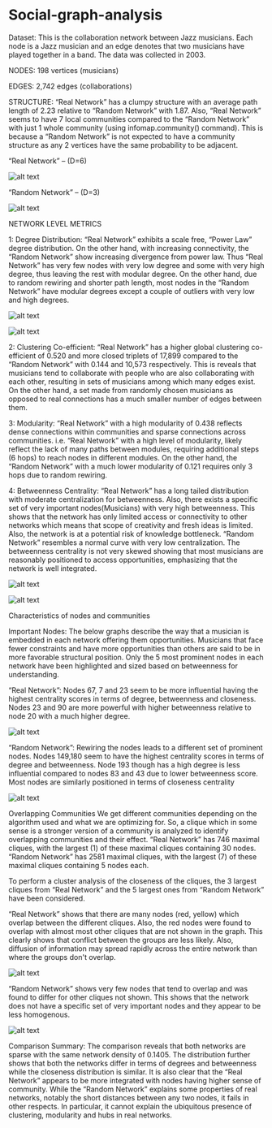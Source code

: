 # Social-graph-analysis

Dataset: This is the collaboration network between Jazz musicians. Each node is a Jazz musician and an edge denotes that two 
         musicians have played together in a band. The data was collected in 2003.

NODES:   198 vertices (musicians)

EDGES:   2,742 edges (collaborations)

STRUCTURE:
“Real Network” has a clumpy structure with an average path length of 2.23 relative to “Random Network” with 1.87. Also, “Real Network” seems to have 7 local communities compared to the “Random Network” with just 1 whole community (using infomap.community() command). This is because a “Random Network” is not expected to have a community structure as any 2 vertices have the same probability to be adjacent.  
            
“Real Network” – (D=6)

![alt text](https://github.com/VidhyaBatmaradjy/Social-network-analysis/blob/master/graph%20analysis/screenshots/realnetwork.png)

“Random Network” – (D=3)

![alt text](https://github.com/VidhyaBatmaradjy/Social-network-analysis/blob/master/graph%20analysis/screenshots/randomnetwork.png)


NETWORK LEVEL METRICS

1: Degree Distribution: 
“Real Network” exhibits a scale free, “Power Law” degree distribution. On the other hand, with increasing connectivity, the “Random Network” show increasing divergence from power law. Thus “Real Network” has very few nodes with very low degree and some with very high degree, thus leaving the rest with modular degree.  On the other hand, due to random rewiring and shorter path length, most nodes in the “Random Network” have modular degrees except a couple of outliers with very low and high degrees.

![alt text](https://github.com/VidhyaBatmaradjy/Social-network-analysis/blob/master/graph%20analysis/screenshots/degree_realnetwork.png)


![alt text](https://github.com/VidhyaBatmaradjy/Social-network-analysis/blob/master/graph%20analysis/screenshots/degree_randomnetwork.png)


2: Clustering Co-efficient: 
“Real Network” has a higher global clustering co-efficient of 0.520 and more closed triplets of 17,899 compared to the “Random Network” with 0.144 and 10,573 respectively. This is reveals that musicians tend to collaborate with people who are also collaborating with each other, resulting in sets of musicians among which many edges exist. On the other hand, a set made from randomly chosen musicians as opposed to real connections has a much smaller number of edges between them.

3: Modularity: “Real Network” with a high modularity of 0.438 reflects dense connections within communities and sparse connections across communities. i.e. “Real Network” with a high level of modularity, likely reflect the lack of many paths between modules, requiring additional steps (6 hops) to reach nodes in different modules. On the other hand, the “Random Network” with a much lower modularity of 0.121 requires only 3 hops due to random rewiring.

4: Betweenness Centrality: “Real Network” has a long tailed distribution with moderate centralization for betweenness. Also, there exists a specific set of very important nodes(Musicians) with very high betweenness. This shows that the network has only limited access or connectivity to other networks which means that scope of creativity and fresh ideas is limited. Also, the network is at a potential risk of knowledge bottleneck.
“Random Network” resembles a normal curve with very low centralization. The betweenness centrality is not very skewed showing that most musicians are reasonably positioned to access opportunities, emphasizing that the network is well integrated. 

![alt text](https://github.com/VidhyaBatmaradjy/Social-network-analysis/blob/master/graph%20analysis/screenshots/betweenness_real.png)

![alt text](https://github.com/VidhyaBatmaradjy/Social-network-analysis/blob/master/graph%20analysis/screenshots/betweenness_random.png)


Characteristics of nodes and communities

Important Nodes: The below graphs describe the way that a musician is embedded in each network offering them opportunities. Musicians that face fewer constraints and have more opportunities than others are said to be in more favorable structural position. Only the 5 most prominent nodes in each network have been highlighted and sized based on betweenness for understanding.
                                          
“Real Network”: Nodes 67, 7 and 23 seem to be more influential having the highest centrality scores in terms of degree, betweenness and closeness. Nodes 23 and 90 are more powerful with higher betweenness relative to node 20 with a much higher degree.

![alt text](https://github.com/VidhyaBatmaradjy/Social-network-analysis/blob/master/graph%20analysis/screenshots/centralnodes_real.png)


“Random Network”: Rewiring the nodes leads to a different set of prominent nodes. Nodes 149,180 seem to have the highest centrality scores in terms of degree and betweenness. Node 193 though has a high degree is less influential compared to nodes 83 and 43 due to lower betweenness score. Most nodes are similarly positioned in terms of closeness centrality

![alt text](https://github.com/VidhyaBatmaradjy/Social-network-analysis/blob/master/graph%20analysis/screenshots/centralnodes_randomn.png)

Overlapping Communities
We get different communities depending on the algorithm used and what we are optimizing for. So, a clique which in some sense is a stronger version of a community is analyzed to identify overlapping communities and their effect.
“Real Network” has 746 maximal cliques, with the largest (1) of these maximal cliques containing 30 nodes. “Random Network” has 2581 maximal cliques, with the largest (7) of these maximal cliques containing 5 nodes each.

To perform a cluster analysis of the closeness of the cliques, the 3 largest cliques from “Real Network” and the 5 largest ones from “Random Network” have been considered.

“Real Network” shows that there are many nodes (red, yellow) which overlap between the different cliques. Also, the red nodes were found to overlap with almost most other cliques that are not shown in the graph. This clearly shows that conflict between the groups are less likely. Also, diffusion of information may spread rapidly across the entire network than where the groups don't overlap.

![alt text](https://github.com/VidhyaBatmaradjy/Social-network-analysis/blob/master/graph%20analysis/screenshots/clique_real.png)


“Random Network” shows very few nodes that tend to overlap and was found to differ for other cliques not shown. This shows that the network does not have a specific set of very important nodes and they appear to be less homogenous.

![alt text](https://github.com/VidhyaBatmaradjy/Social-network-analysis/blob/master/graph%20analysis/screenshots/clique_randomn.png)


Comparison Summary: The comparison reveals that both networks are sparse with the same network density of 0.1405. The distribution further shows that both the networks differ in terms of degrees and betweenness while the closeness distribution is similar. It is also clear that the “Real Network” appears to be more integrated with nodes having higher sense of community. While the “Random Network” explains some properties of real networks, notably the short distances between any two nodes, it fails in other respects. In particular, it cannot explain the ubiquitous presence of clustering, modularity and hubs in real networks.


